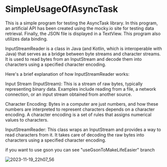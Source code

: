 # SimpleUsageOfAsyncTask
This is a simple program for testing the AsyncTask library. In this program, an artificial API has been created using the mocky.io site for testing data retrieval. Finally, the JSON file is displayed in a TextView. This program also utilizes data binding.

InputStreamReader is a class in Java (and Kotlin, which is interoperable with Java) that serves as a bridge between byte streams and character streams. It is used to read bytes from an InputStream and decode them into characters using a specified character encoding.

Here's a brief explanation of how InputStreamReader works:

Input Stream (InputStream): This is a stream of raw bytes, typically representing binary data. Examples include reading from a file, a network connection, or an input stream obtained from another source.

Character Encoding: Bytes in a computer are just numbers, and how these numbers are interpreted to represent characters depends on a character encoding. A character encoding is a set of rules that assigns numerical values to characters.

InputStreamReader: This class wraps an InputStream and provides a way to read characters from it. It takes care of decoding the raw bytes into characters using a specified character encoding.

if you want to use gson you can see "useGsonToMakeLifeEasier" branch




![2023-11-19_22h07_56](https://github.com/mahditajdini/SimpleUsageOfAsyncTask/assets/79911433/78f1aa2d-8293-479b-b93b-30ea09cb165c)
